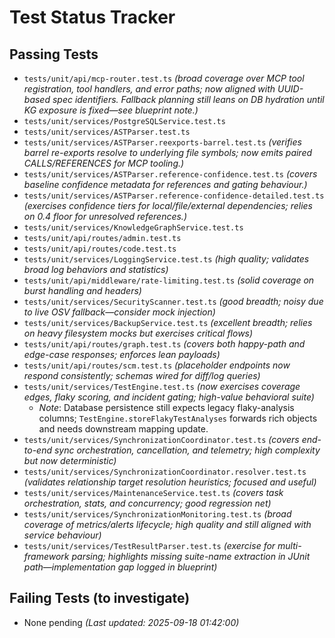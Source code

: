 # Test Status Tracker

## Passing Tests
- `tests/unit/api/mcp-router.test.ts` *(broad coverage over MCP tool registration, tool handlers, and error paths; now aligned with UUID-based spec identifiers. Fallback planning still leans on DB hydration until KG exposure is fixed—see blueprint note.)*
- `tests/unit/services/PostgreSQLService.test.ts`
- `tests/unit/services/ASTParser.test.ts`
- `tests/unit/services/ASTParser.reexports-barrel.test.ts` *(verifies barrel re-exports resolve to underlying file symbols; now emits paired CALLS/REFERENCES for MCP tooling.)*
- `tests/unit/services/ASTParser.reference-confidence.test.ts` *(covers baseline confidence metadata for references and gating behaviour.)*
- `tests/unit/services/ASTParser.reference-confidence-detailed.test.ts` *(exercises confidence tiers for local/file/external dependencies; relies on 0.4 floor for unresolved references.)*
- `tests/unit/services/KnowledgeGraphService.test.ts`
- `tests/unit/api/routes/admin.test.ts`
- `tests/unit/api/routes/code.test.ts`
- `tests/unit/services/LoggingService.test.ts` *(high quality; validates broad log behaviors and statistics)*
- `tests/unit/api/middleware/rate-limiting.test.ts` *(solid coverage on burst handling and headers)*
- `tests/unit/services/SecurityScanner.test.ts` *(good breadth; noisy due to live OSV fallback—consider mock injection)*
- `tests/unit/services/BackupService.test.ts` *(excellent breadth; relies on heavy filesystem mocks but exercises critical flows)*
- `tests/unit/api/routes/graph.test.ts` *(covers both happy-path and edge-case responses; enforces lean payloads)*
- `tests/unit/api/routes/scm.test.ts` *(placeholder endpoints now respond consistently; schemas wired for diff/log queries)*
- `tests/unit/services/TestEngine.test.ts` *(now exercises coverage edges, flaky scoring, and incident gating; high-value behavioral suite)*
  - _Note_: Database persistence still expects legacy flaky-analysis columns; `TestEngine.storeFlakyTestAnalyses` forwards rich objects and needs downstream mapping update.
- `tests/unit/services/SynchronizationCoordinator.test.ts` *(covers end-to-end sync orchestration, cancellation, and telemetry; high complexity but now deterministic)*
- `tests/unit/services/SynchronizationCoordinator.resolver.test.ts` *(validates relationship target resolution heuristics; focused and useful)*
- `tests/unit/services/MaintenanceService.test.ts` *(covers task orchestration, stats, and concurrency; good regression net)*
- `tests/unit/services/SynchronizationMonitoring.test.ts` *(broad coverage of metrics/alerts lifecycle; high quality and still aligned with service behaviour)*
- `tests/unit/services/TestResultParser.test.ts` *(exercise for multi-framework parsing; highlights missing suite-name extraction in JUnit path—implementation gap logged in blueprint)*

## Failing Tests (to investigate)
- None pending
_(Last updated: 2025-09-18 01:42:00)_
